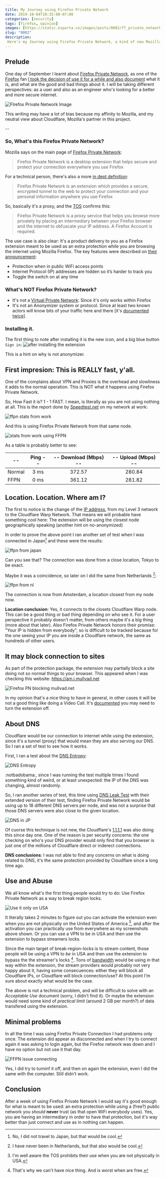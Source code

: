 ```yaml
---
title: My Journey using Firefox Private Network
date: 2019-10-04T10:35:00-07:00
categories: [security]
tags: [firefox, opinion]
images: [https://static.esparta.co/images/posts/0002/ff_private_network.jpg]
slug: "0002"
description:
 Here's my Journey using Firefox Private Network, a kind of new Mozilla product
---
```


## Prelude

One day of September I learnt about [Firefox Private Network][ffpn], as one of
the [Firefox][firefox] fan
[I took the decision of use it for a while and also document][tuit_sept_2019]
what it is, and what are the good and bad things about it.
I will be taking different perspectives: as a user and also as an engineer who's
looking for a better and more secure internet.

![FIrefox Private Network Image][ffpn_hero]

This writing may have a lot of bias because my affinity to Mozilla, and my
neutral view about Cloudflare, Mozilla's partner in this project.

--

### So, What's this Firefox Private Network?

Mozilla says on the main page of [Firefox Private Network][ffpn]:

> Firefox Private Network is a desktop extension that helps secure and protect
> your connection everywhere you use Firefox

For a technical person, there's also a more [in dept definition][ffpn_help]:

> Firefox Private Network is an extension which provides a secure, encrypted
> tunnel to the web to protect your connection and your personal information
> anywhere you use Firefox

So, basically it's a proxy, and the [TOS][tos] confirms this:

> Firefox Private Network is a proxy service that helps you browse more privately
> by placing an intermediary between your Firefox browser and the internet to
> obfuscate your IP address. A Firefox Account is required.

The use case is also clear: It's a product delivery to you as a Firefox
extension meant to be used as an extra protection while you are browsing
the internet using Mozilla Firefox. The key features were described on [their
announcement][ffpn_ann]:

- Protection when in public WiFi access points
- Internet Protocol (IP) addresses are hidden so it’s harder to track you
- Toggle the switch on at any time

### What's NOT Firefox Private Network?

- It's not a [Virtual Private Network][vpn]: Since it's only works within Firefox
- It's not an Anonymizer system or protocol. Since at least two known actors
  will know bits of your traffic here and there \[it's [documented][privacy]
  [twice][privacy_cloudflare]\].

### Installing it.

The first thing to note after installing it is the new icon, and a big blue
button `Sign in`:
![after installing the extension][ffpn_after_install]

This is a hint on why is not anonymizer.

## First impresion: This is REALLY fast, y'all.

One of the complains about VPN and Proxies is the overhead and slowliness it adds to
the normal operation. This is NOT what it happens using Firefox Private Network.

So, How Fast it is? 1 - 1 FAST.
I mean, is literally as you are not using nothing at all. This is the report
done by [Speedtest.net][speedtest] on my network at work:

![ffpn stats from work][ffpn_stats_from_work_before]

And this is using Firefox Private Network from that same node.

![stats from work using FFPN][ffpn_stats_from_work_after]

As a table is probably better to see:

| -- | Ping --   | -- Download (Mbps) --  | -- Upload (Mbps) --  |
| ------------- |:-------:| :----------------:| :--------------:|
| Normal   | 3 ms    | 372.57  | 280.84  |
| FFPN     |  0 ms   | 361.12  |  281.82 |

## Location. Location. Where am I?

The first to notice is the change of the [IP address][IP], from my Level 3 network to
the Cloudflare Warp Network. That means we will probable have something cool
here: The extension will be using the closest node geographically speaking
(another hint on no-anonymized)

In order to prove the above point I ran another set of test when I was connected
in Japan[^1] and these were the results:

![ffpn from japan][ffpn_from_japan]

Can you see that? The connection was done from a close location, Tokyo to be
exact.

Maybe it was a coincidence, so later on I did the same from Netherlands [^2]:


![ffpn from nl][ffpn_from_nl]

The connection is now from Amsterdam, a location closest from my node now.

**Location conclusion**: Yes, it connects to the closets Cloudflare Warp node.
This can be a good thing or bad thing depending on who see it. For a user
perspective it probably doesn't matter, from others maybe it's a big thing (more
about that later). Also Firefox Private Network honors their promise: "Your IP
is hidden from everybody", so is difficult to be tracked because for the one
seeing your IP you are inside a Cloudflare network, the same as hundreds of
other users.

## It may block connection to sites

As part of the protection package, the extension may partially block a site
doing not so normal things to your browser. This appeared when I was checking
this website: https://am.i.mullvad.net


![Firefox PN blocking mullvad.net][ffpn_blocking_site]

In my opinion that's a nice thing to have in general, in other cases it will
be not a good thing like doing a Video Call. It's [documented][videocalls] you
may need to turn the extension off.

## About DNS

Cloudflare would be our connection to internet while using the extension, since
it's a tunnel (proxy) that would mean they are also serving our DNS. So I ran
a set of test to see how it works.

First, I ran a test about the [DNS Entropy][dnsentropy]:

![DNS Entropy][ffpn_dns_entropy]

:notbadobama:, since I was running the test multiple times I found something
kind of weird, or at least unexpected: the IP of the DNS was changing, almost
randomly.

So, I ran another series of test, this time using [DNS Leak Test][dnsleaktest]
with their extended version of their test, finding Firefox Private Network would
be using up to 18 different DNS servers per node, and was not a surprise that
those DNS servers were also close to the given location.

![DNS in JP][ffpn_dns_japan]

Of cuorse this technique is not new, the Cloudflare's [1.1.1.1][one] was also
doing this since day one. One of the reason is per security concerns: the one
checking on who's your DNS provider would only find that you browser is just
one of the millions of Cloudflare direct or inderect connections.

**DNS conclusions**: I was not able to find any concerns on what is doing
related to DNS, it's the same protection provided by Cloudflare since a long
time ago.

## Use and Abuse

We all know what's the first thing people would try to do: Use Firefox Private
Network as a way to break region locks.


![Use it only on USA][ffpn_only_in_usa]

It literally takes 2 minutes to figure out you can activate the extension even
when you are not physically on the United States of America [^3], and
after the activation you can practically use from everywhere as my screenshots
above shown. Or you can use a VPN to be in USA and then use the extension to
bypass streamers locks.

Since the main target of break-region-locks is to stream content, those people
will be using a VPN to _be_ in USA and then use the extension to bypass the
the streamer's locks [^4]. Tons of [bandwidth][bandwidth] would be using in that way
within the extension, the stream providers would probably not very happy about
it, having some consecuences: either they will block all Cloudflare IPs, or
Cloudflare will block connection/use? At this point I'm sure about exactly
what would be the case.

The above is not a technical problem, and will be difficult to solve with an
_Acceptable Use_ document (sorry, I didn't find it). Or maybe the extension
would need some kind of _practical limit_ (around 2 GB per month?) of data
transfered using the extension.

## Minimal problems

In all the time I was using Firefox Private Connection I had problems only once.
The extension did appear as disconnected and when I try to connect again it
was asking to login again, but the Firefox network was down and I have no
option but not use it that day.

![FFPN issue connecting][ffpn_issue_connecting]

Yes, I did try to turninf it off, and then on again the extension, even I did
the same with the computer. Still didn't work.

## Conclusion

After a week of using Firefox Private Network I would say it's good enough for
what is meant to be used: an extra protection while using a (free?) public
network you *should* **never** trust (as that open WiFi everybody uses).
Yes, you are having an intermediary in order to have that protection, but it's
way better than just connect and use as in nothing can happen.

[^1]: No, I did not travel to Japan, but that would be cool.
[^2]: I have never been in Netherlands, but that also would be cool.
[^3]: I'm well aware the TOS prohibits their use when you are not physically in USA.
[^4]: That's why we can't have nice thing. And is worst when are free.

[firefox]: https://mozilla.org/firefox
[tuit_sept_2019]: https://twitter.com/esparta/status/1174020190129901568
[ffpn]: https://private-network.firefox.com/
[ffpn_hero]: https://static.esparta.co/images/posts/0002/ff_private_network.jpg
[ffpn_after_install]: https://static.esparta.co/images/posts/0002/ff_private_network_02.jpg
[ffpn_stats_from_work_before]: https://static.esparta.co/images/posts/0002/ff_private_network_10.jpg
[ffpn_stats_from_work_after]: https://static.esparta.co/images/posts/0002/ff_private_network_07.jpg
[ffpn_from_japan]: https://static.esparta.co/images/posts/0002/ffpn_from_japan.jpg
[ffpn_from_nl]: https://static.esparta.co/images/posts/0002/ffpn_from_netherlands.jpg
[ffpn_blocking_site]: https://static.esparta.co/images/posts/0002/ffpn_protect_connection.jpg
[ffpn_dns_entropy]: https://static.esparta.co/images/posts/0002/ffpn_entropy.jpg
[ffpn_dns_japan]: https://static.esparta.co/images/posts/0002/ffpn_dns_japan.png
[ffpn_only_in_usa]: https://static.esparta.co/images/posts/0002/ffpn_only_usa.jpg
[ffpn_issue_connecting]: https://static.esparta.co/images/posts/0002/ffpn_cant_connect.jpg
[ffpn_ann]: https://blog.mozilla.org/blog/2019/09/10/firefoxs-test-pilot-program-returns-with-firefox-private-network-beta/
[uninstall]: https://support.mozilla.org/en-US/kb/how-installuninstall-firefox-private-network
[ffpn_help]: https://support.mozilla.org/en-US/kb/firefox-private-network-browse-securely-wifi
[vpn]: https://en.wikipedia.org/wiki/Virtual_private_network
[ip]: https://en.wikipedia.org/wiki/Internet_Protocol
[dnsleaktest]: https://www.dnsleaktest.com
[dnsentropy]: https://www.dns-oarc.net/oarc/services/dnsentropy
[one]: https://1.1.1.1
[bandwidth]: https://en.wikipedia.org/wiki/Bandwidth_(computing)
[speedtest]: https://speedtest.net
[tos]: https://www.mozilla.org/en-US/about/legal/terms/services/
[videocalls]: https://support.mozilla.org/en-US/kb/video-calls-fpn
[privacy]: https://www.mozilla.org/en-US/privacy/firefox-private-network/
[privacy_cloudflare]: https://www.cloudflare.com/mozilla/firefox-private-network-privacy-notice/
